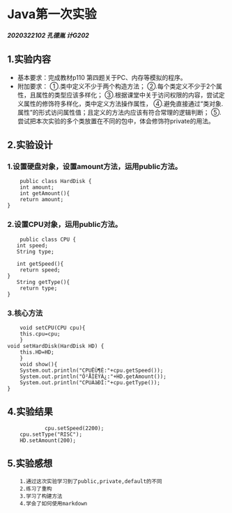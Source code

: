 # Java第一次实验
#####   2020322102  孔德胤  计G202
## 1.实验内容 
  - 基本要求：完成教材p110 第四题关于PC、内存等模拟的程序。
  - 附加要求：
           ①.类中定义不少于两个构造方法；
           ②.每个类定义不少于2个属性，且属性的类型应该多样化；
           ③.根据课堂中关于访问权限的内容，尝试定义属性的修饰符多样化，类中定义方法操作属性，
           ④.避免直接通过“类对象.属性”的形式访问属性值；且定义的方法内应该有符合常理的逻辑判断；
           ⑤.尝试把本次实验的多个类放置在不同的包中，体会修饰符private的用法。
                
## 2.实验设计
###  1.设置硬盘对象，设置amount方法，运用public方法。
        public class HardDisk {	
	    int amount;
	    int getAmount(){
		return amount;
	}
  ### 2.设置CPU对象，运用public方法。
        public class CPU {
	   int speed;	
	   String type;
	
	   int getSpeed(){
		return speed;
	}	
	   String getType(){
		return type;		
	}
### 3.核心方法
        void setCPU(CPU cpu){
		this.cpu=cpu;
		}
	void setHardDisk(HardDisk HD) {
		this.HD=HD;
		}
        void show(){
		System.out.println("CPUËÙ¶È:"+cpu.getSpeed());
		System.out.println("Ó²ÅÌÈÝÁ¿:"+HD.getAmount());
		System.out.println("CPUÀàÐÍ:"+cpu.getType());
	}
                
## 4.实验结果
                cpu.setSpeed(2200);
		cpu.setType("RISC");
		HD.setAmount(200); 
                
                
## 5.实验感想      
        1.通过这次实验学习到了public,private,default的不同
        2.练习了重构
        3.学习了构建方法
        4.学会了如何使用markdown
        
                
